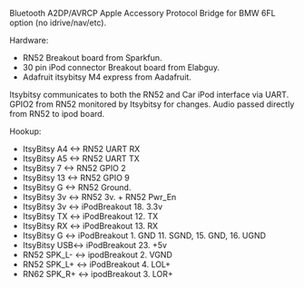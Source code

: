 Bluetooth A2DP/AVRCP Apple Accessory Protocol Bridge for BMW 6FL option (no idrive/nav/etc). 

Hardware:
* RN52 Breakout board from Sparkfun. 
* 30 pin iPod connector Breakout board from Elabguy. 
* Adafruit itsybitsy M4 express from Aadafruit. 

Itsybitsy communicates to both the RN52 and Car iPod interface via UART. 
GPIO2 from RN52 monitored by Itsybitsy for changes. 
Audio passed directly from RN52 to ipod board. 

Hookup:
* ItsyBitsy A4 <-> RN52 UART RX
* ItsyBitsy A5 <-> RN52 UART TX
* ItsyBitsy 7  <-> RN52 GPIO 2
* ItsyBitsy 13 <-> RN52 GPIO 9
* ItsyBitsy G  <-> RN52 Ground. 
* ItsyBitsy 3v <-> RN52 3v. + RN52 Pwr_En
* ItsyBitsy 3v <-> iPodBreakout 18. 3.3v
* ItsyBitsy TX <-> iPodBreakout 12. TX
* ItsyBitsy RX <-> iPodBreakout 13. RX
* ItsyBitsy G  <-> iPodBreakout 1. GND 11. SGND, 15. GND, 16. UGND
* ItsyBitsy USB<-> iPodBreakout 23. +5v
* RN52 SPK_L- <-> ipodBreakout 2. VGND
* RN52 SPK_L+ <-> iPodBreakout 4. LOL+   
* RN62 SPK_R+ <-> ipodBreakout 3. LOR+ 

